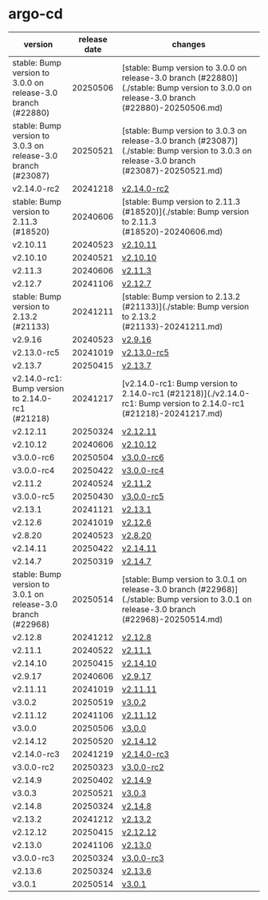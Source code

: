 # argo-cd	


|version|release date|changes|
|---|---|---|
|stable: Bump version to 3.0.0 on release-3.0 branch (#22880)|20250506|[stable: Bump version to 3.0.0 on release-3.0 branch (#22880)](./stable: Bump version to 3.0.0 on release-3.0 branch (#22880)-20250506.md)|
|stable: Bump version to 3.0.3 on release-3.0 branch (#23087)|20250521|[stable: Bump version to 3.0.3 on release-3.0 branch (#23087)](./stable: Bump version to 3.0.3 on release-3.0 branch (#23087)-20250521.md)|
|v2.14.0-rc2|20241218|[v2.14.0-rc2](./v2.14.0-rc2-20241218.md)|
|stable: Bump version to 2.11.3 (#18520)|20240606|[stable: Bump version to 2.11.3 (#18520)](./stable: Bump version to 2.11.3 (#18520)-20240606.md)|
|v2.10.11|20240523|[v2.10.11](./v2.10.11-20240523.md)|
|v2.10.10|20240521|[v2.10.10](./v2.10.10-20240521.md)|
|v2.11.3|20240606|[v2.11.3](./v2.11.3-20240606.md)|
|v2.12.7|20241106|[v2.12.7](./v2.12.7-20241106.md)|
|stable: Bump version to 2.13.2 (#21133)|20241211|[stable: Bump version to 2.13.2 (#21133)](./stable: Bump version to 2.13.2 (#21133)-20241211.md)|
|v2.9.16|20240523|[v2.9.16](./v2.9.16-20240523.md)|
|v2.13.0-rc5|20241019|[v2.13.0-rc5](./v2.13.0-rc5-20241019.md)|
|v2.13.7|20250415|[v2.13.7](./v2.13.7-20250415.md)|
|v2.14.0-rc1: Bump version to 2.14.0-rc1 (#21218)|20241217|[v2.14.0-rc1: Bump version to 2.14.0-rc1 (#21218)](./v2.14.0-rc1: Bump version to 2.14.0-rc1 (#21218)-20241217.md)|
|v2.12.11|20250324|[v2.12.11](./v2.12.11-20250324.md)|
|v2.10.12|20240606|[v2.10.12](./v2.10.12-20240606.md)|
|v3.0.0-rc6|20250504|[v3.0.0-rc6](./v3.0.0-rc6-20250504.md)|
|v3.0.0-rc4|20250422|[v3.0.0-rc4](./v3.0.0-rc4-20250422.md)|
|v2.11.2|20240524|[v2.11.2](./v2.11.2-20240524.md)|
|v3.0.0-rc5|20250430|[v3.0.0-rc5](./v3.0.0-rc5-20250430.md)|
|v2.13.1|20241121|[v2.13.1](./v2.13.1-20241121.md)|
|v2.12.6|20241019|[v2.12.6](./v2.12.6-20241019.md)|
|v2.8.20|20240523|[v2.8.20](./v2.8.20-20240523.md)|
|v2.14.11|20250422|[v2.14.11](./v2.14.11-20250422.md)|
|v2.14.7|20250319|[v2.14.7](./v2.14.7-20250319.md)|
|stable: Bump version to 3.0.1 on release-3.0 branch (#22968)|20250514|[stable: Bump version to 3.0.1 on release-3.0 branch (#22968)](./stable: Bump version to 3.0.1 on release-3.0 branch (#22968)-20250514.md)|
|v2.12.8|20241212|[v2.12.8](./v2.12.8-20241212.md)|
|v2.11.1|20240522|[v2.11.1](./v2.11.1-20240522.md)|
|v2.14.10|20250415|[v2.14.10](./v2.14.10-20250415.md)|
|v2.9.17|20240606|[v2.9.17](./v2.9.17-20240606.md)|
|v2.11.11|20241019|[v2.11.11](./v2.11.11-20241019.md)|
|v3.0.2|20250519|[v3.0.2](./v3.0.2-20250519.md)|
|v2.11.12|20241106|[v2.11.12](./v2.11.12-20241106.md)|
|v3.0.0|20250506|[v3.0.0](./v3.0.0-20250506.md)|
|v2.14.12|20250520|[v2.14.12](./v2.14.12-20250520.md)|
|v2.14.0-rc3|20241219|[v2.14.0-rc3](./v2.14.0-rc3-20241219.md)|
|v3.0.0-rc2|20250323|[v3.0.0-rc2](./v3.0.0-rc2-20250323.md)|
|v2.14.9|20250402|[v2.14.9](./v2.14.9-20250402.md)|
|v3.0.3|20250521|[v3.0.3](./v3.0.3-20250521.md)|
|v2.14.8|20250324|[v2.14.8](./v2.14.8-20250324.md)|
|v2.13.2|20241212|[v2.13.2](./v2.13.2-20241212.md)|
|v2.12.12|20250415|[v2.12.12](./v2.12.12-20250415.md)|
|v2.13.0|20241106|[v2.13.0](./v2.13.0-20241106.md)|
|v3.0.0-rc3|20250324|[v3.0.0-rc3](./v3.0.0-rc3-20250324.md)|
|v2.13.6|20250324|[v2.13.6](./v2.13.6-20250324.md)|
|v3.0.1|20250514|[v3.0.1](./v3.0.1-20250514.md)|
